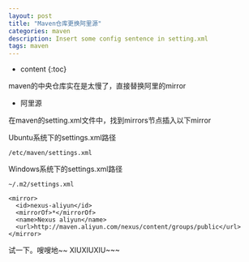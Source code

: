 ```yaml
---
layout: post
title: "Maven仓库更换阿里源"
categories: maven
description: Insert some config sentence in setting.xml
tags: maven
---
```


* content
{:toc}

maven的中央仓库实在是太慢了，直接替换阿里的mirror

- 阿里源

在maven的setting.xml文件中，找到mirrors节点插入以下mirror

Ubuntu系统下的settings.xml路径
```
/etc/maven/settings.xml
```

Windows系统下的settings.xml路径
```
~/.m2/settings.xml
```

```
<mirror>
  <id>nexus-aliyun</id>
  <mirrorOf>*</mirrorOf>
  <name>Nexus aliyun</name>
  <url>http://maven.aliyun.com/nexus/content/groups/public</url>
</mirror> 
```

试一下。嗖嗖地~~  XIUXIUXIU~~~